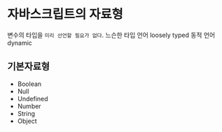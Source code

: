 # 자바스크립트의 자료형

변수의 타입을 `미리 선언할 필요가 없다`.
느슨한 타입 언어 loosely typed
동적 언어 dynamic

## **기본자료형**

-   Boolean
-   Null
-   Undefined
-   Number
-   String
-   Object

